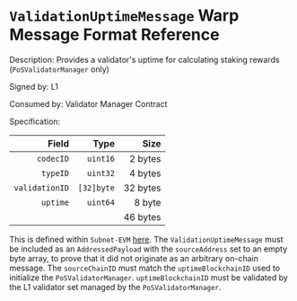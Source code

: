 # `ValidationUptimeMessage` Warp Message Format Reference

Description: Provides a validator's uptime for calculating staking rewards (`PoSValidatorManager` only)

Signed by: L1

Consumed by: Validator Manager Contract

Specification:

|          Field |       Type |     Size |
| -------------: | ---------: | -------: |
|      `codecID` |   `uint16` |  2 bytes |
|       `typeID` |   `uint32` |  4 bytes |
| `validationID` | `[32]byte` | 32 bytes |
|       `uptime` |   `uint64` |   8 byte |
|                |            | 46 bytes |

This is defined within `Subnet-EVM` [here](https://github.com/ava-labs/subnet-evm/blob/323eb0c7dd7204521e662a3a355fe78a0e19c0be/warp/messages/validator_uptime.go#L14-L19). The `ValidationUptimeMessage` must be included as an `AddressedPayload` with the `sourceAddress` set to an empty byte array, to prove that it did not originate as an arbitrary on-chain message. The `sourceChainID` must match the `uptimeBlockchainID` used to initialize the `PoSValidatorManager`. `uptimeBlockchainID` must be validated by the L1 validator set managed by the `PoSValidatorManager`.